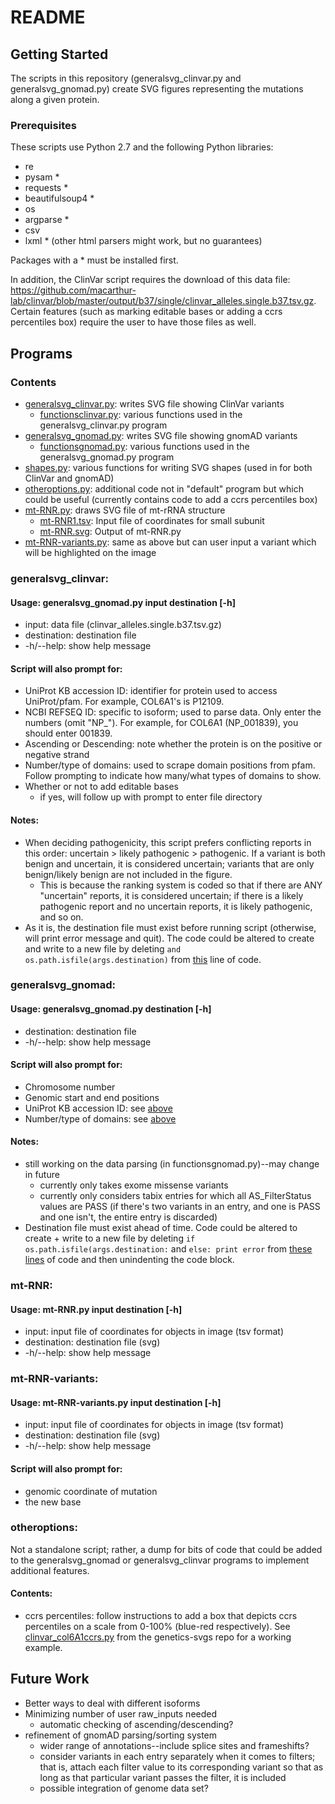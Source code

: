 # README

## Getting Started
The scripts in this repository (generalsvg_clinvar.py and generalsvg_gnomad.py) create SVG figures representing the mutations along a given protein.

### Prerequisites
These scripts use Python 2.7 and the following Python libraries:
- re
- pysam *
- requests *
- beautifulsoup4 *
- os 
- argparse *
- csv 
- lxml * (other html parsers might work, but no guarantees)

Packages with a * must be installed first.

In addition, the ClinVar script requires the download of this data file: https://github.com/macarthur-lab/clinvar/blob/master/output/b37/single/clinvar_alleles.single.b37.tsv.gz.  Certain features (such as marking editable bases or adding a ccrs percentiles box) require the user to have those files as well.

## Programs
### Contents
- [generalsvg_clinvar.py](generalsvg_clinvar.py): writes SVG file showing ClinVar variants
  - [functionsclinvar.py](functionsclinvar.py): various functions used in the generalsvg_clinvar.py program
- [generalsvg_gnomad.py](generalsvg_clinvar.py): writes SVG file showing gnomAD variants
  - [functionsgnomad.py](functionsgnomad.py): various functions used in the generalsvg_gnomad.py program
- [shapes.py](shapes.py): various functions for writing SVG shapes (used in for both ClinVar and gnomAD)
- [otheroptions.py](otheroptions.py): additional code not in "default" program but which could be useful (currently contains code to add a ccrs percentiles box)
- [mt-RNR.py](mt-RNR.py): draws SVG file of mt-rRNA structure
  - [mt-RNR1.tsv](mt-RNR1.tsv): Input file of coordinates for small subunit
  - [mt-RNR.svg](mt-RNR.svg): Output of mt-RNR.py
- [mt-RNR-variants.py](mt-RNR-variants.py): same as above but can user input a variant which will be highlighted on the image
### generalsvg_clinvar:

#### Usage: generalsvg_gnomad.py input destination [-h]
- input: data file (clinvar_alleles.single.b37.tsv.gz)
- destination: destination file
- -h/--help: show help message

#### Script will also prompt for:
- UniProt KB accession ID: identifier for protein used to access UniProt/pfam.  For example, COL6A1's is P12109. 
- NCBI REFSEQ ID: specific to isoform; used to parse data.  Only enter the numbers (omit "NP_").  For example, for COL6A1 (NP_001839), you should enter 001839.
- Ascending or Descending: note whether the protein is on the positive or negative strand
- Number/type of domains: used to scrape domain positions from pfam.  Follow prompting to indicate how many/what types of domains to show.
- Whether or not to add editable bases
  - if yes, will follow up with prompt to enter file directory

#### Notes:
- When deciding pathogenicity, this script prefers conflicting reports in this order: uncertain > likely pathogenic > pathogenic.  If a variant is both benign and uncertain, it is considered uncertain; variants that are only benign/likely benign are not included in the figure.
  - This is because the ranking system is coded so that if there are ANY "uncertain" reports, it is considered uncertain; if there is a likely pathogenic report and no uncertain reports, it is likely pathogenic, and so on.
- As it is, the destination file must exist before running script (otherwise, will print error message and quit). The code could be altered to create and write to a new file by deleting `and os.path.isfile(args.destination)` from [this](https://github.com/xjenny2/genetics-svgs-final/blob/75bfab5b1b99c582cc2cf6f4714cd06bf0e926e5/generalsvg_clinvar.py#L13) line of code.

### generalsvg_gnomad:

#### Usage: generalsvg_gnomad.py destination [-h]
- destination: destination file
- -h/--help: show help message

#### Script will also prompt for:
- Chromosome number
- Genomic start and end positions
- UniProt KB accession ID: see [above](#script-will-also-prompt-for)
- Number/type of domains: see [above](#script-will-also-prompt-for)

#### Notes:
- still working on the data parsing (in functionsgnomad.py)--may change in future
  - currently only takes exome missense variants
  - currently only considers tabix entries for which all AS_FilterStatus values are PASS (if there's two variants in an entry, and one is PASS and one isn't, the entire entry is discarded)
- Destination file must exist ahead of time.  Code could be altered to create + write to a new file by deleting `if os.path.isfile(args.destination:` and `else: print error` from [these](https://github.com/xjenny2/genetics-svgs-final/blob/75bfab5b1b99c582cc2cf6f4714cd06bf0e926e5/generalsvg_gnomad.py#L13) [lines](https://github.com/xjenny2/genetics-svgs-final/blob/698da93c3bceda3f2280dd4ae8d22658e40080c0/generalsvg_gnomad.py#L226-#L227) of code and then unindenting the code block.

### mt-RNR: 

#### Usage: mt-RNR.py input destination [-h]
- input: input file of coordinates for objects in image (tsv format)
- destination: destination file (svg)
- -h/--help: show help message

### mt-RNR-variants:

#### Usage: mt-RNR-variants.py input destination [-h]
- input: input file of coordinates for objects in image (tsv format)
- destination: destination file (svg)
- -h/--help: show help message

#### Script will also prompt for:
- genomic coordinate of mutation
- the new base

### otheroptions:
Not a standalone script; rather, a dump for bits of code that could be added to the generalsvg_gnomad or generalsvg_clinvar programs to implement additional features.  

#### Contents:
- ccrs percentiles: follow instructions to add a box that depicts ccrs percentiles on a scale from 0-100% (blue-red respectively).  See [clinvar_col6A1ccrs.py](https://github.com/xjenny2/genetics-svgs/blob/master/venv/clinvar6a1ccrs.py) from the genetics-svgs repo for a working example.

## Future Work
- Better ways to deal with different isoforms
- Minimizing number of user raw_inputs needed
  - automatic checking of ascending/descending?
- refinement of gnomAD parsing/sorting system
  - wider range of annotations--include splice sites and frameshifts?
  - consider variants in each entry separately when it comes to filters; that is, attach each filter value to its corresponding variant so that as long as that particular variant passes the filter, it is included
  - possible integration of genome data set?
